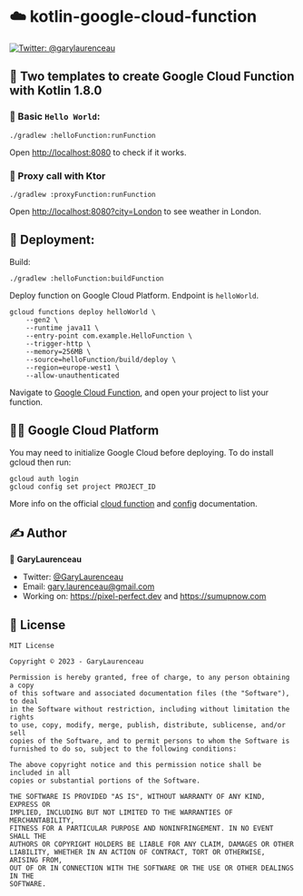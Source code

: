 # ☁️ kotlin-google-cloud-function

<a href="https://twitter.com/garylaurenceau" target="_blank">
    <img alt="Twitter: @garylaurenceau" src="https://img.shields.io/twitter/follow/garylaurenceau.svg?style=social" />
</a>

## 📘 Two templates to create Google Cloud Function with Kotlin 1.8.0

### 👋 Basic `Hello World`:
```
./gradlew :helloFunction:runFunction
```
Open [http://localhost:8080](http://localhost:8080) to check if it works.

### 🔁 Proxy call with Ktor
 ```
 ./gradlew :proxyFunction:runFunction 
 ```
Open [http://localhost:8080?city=London](http://localhost:8080?city=London) to see weather in London.

## 🚀 Deployment:
Build:
```
./gradlew :helloFunction:buildFunction
```

Deploy function on Google Cloud Platform. Endpoint is `helloWorld`.
```
gcloud functions deploy helloWorld \
    --gen2 \
    --runtime java11 \
    --entry-point com.example.HelloFunction \
    --trigger-http \
    --memory=256MB \
    --source=helloFunction/build/deploy \
    --region=europe-west1 \
    --allow-unauthenticated
```

Navigate to [Google Cloud Function](https://console.cloud.google.com/functions/list), and open your project to list your function.

## 👨‍💻 Google Cloud Platform

You may need to initialize Google Cloud before deploying. To do install gcloud then run:
```
gcloud auth login
gcloud config set project PROJECT_ID
```

More info on the official [cloud function](https://cloud.google.com/functions/docs) and [config](https://cloud.google.com/sdk/gcloud/reference/config/set) documentation.

## ✍️ Author

👤 **GaryLaurenceau**

* Twitter: <a href="https://twitter.com/GaryLaurenceau" target="_blank">@GaryLaurenceau</a>
* Email: gary.laurenceau@gmail.com
* Working on: https://pixel-perfect.dev and https://sumupnow.com

## 📝 License

```
MIT License

Copyright © 2023 - GaryLaurenceau

Permission is hereby granted, free of charge, to any person obtaining a copy
of this software and associated documentation files (the "Software"), to deal
in the Software without restriction, including without limitation the rights
to use, copy, modify, merge, publish, distribute, sublicense, and/or sell
copies of the Software, and to permit persons to whom the Software is
furnished to do so, subject to the following conditions:

The above copyright notice and this permission notice shall be included in all
copies or substantial portions of the Software.

THE SOFTWARE IS PROVIDED "AS IS", WITHOUT WARRANTY OF ANY KIND, EXPRESS OR
IMPLIED, INCLUDING BUT NOT LIMITED TO THE WARRANTIES OF MERCHANTABILITY,
FITNESS FOR A PARTICULAR PURPOSE AND NONINFRINGEMENT. IN NO EVENT SHALL THE
AUTHORS OR COPYRIGHT HOLDERS BE LIABLE FOR ANY CLAIM, DAMAGES OR OTHER
LIABILITY, WHETHER IN AN ACTION OF CONTRACT, TORT OR OTHERWISE, ARISING FROM,
OUT OF OR IN CONNECTION WITH THE SOFTWARE OR THE USE OR OTHER DEALINGS IN THE
SOFTWARE.
```